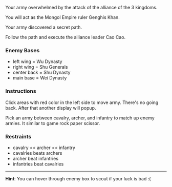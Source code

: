 Your army overwhelmed by the attack of the alliance of the 3 kingdoms.

You will act as the Mongol Empire ruler Genghis Khan.

Your army discovered a secret path.

Follow the path and execute the alliance leader Cao Cao.

### Enemy Bases
- left wing = Wu Dynasty
- right wing = Shu Generals
- center back = Shu Dynasty
- main base = Wei Dynasty

### Instructions
Click areas with red color in the left side to move army. There's no going back.
After that another display will popup.

Pick an army between cavalry, archer, and infantry to match up enemy armies.
It similar to game rock paper scissor.

### Restraints
- cavalry << archer << infantry
- cavalries beats archers
- archer beat infantries
- infantries beat cavalries

---

**Hint**: You can hover through enemy box to scout if your luck is bad :(
